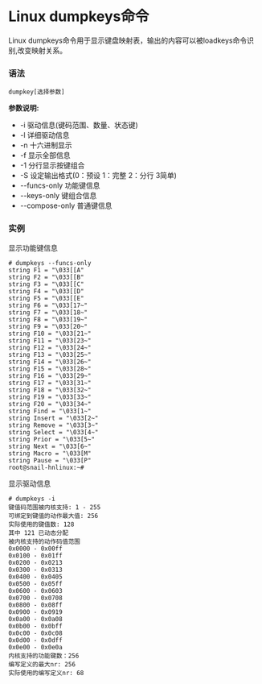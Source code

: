 
# Linux dumpkeys命令



Linux dumpkeys命令用于显示键盘映射表，输出的内容可以被loadkeys命令识别,改变映射关系。

### 语法

```
dumpkey[选择参数]

```

**参数说明:**

*   -i 驱动信息(键码范围、数量、状态键)
*   -l 详细驱动信息
*   -n 十六进制显示
*   -f 显示全部信息
*   -1 分行显示按键组合
*   -S 设定输出格式(0：预设 1：完整 2：分行 3简单)
*   --funcs-only 功能键信息
*   --keys-only 键组合信息
*   --compose-only 普通键信息

### 实例

显示功能键信息

```
# dumpkeys --funcs-only 
string F1 = "\033[[A"
string F2 = "\033[[B"
string F3 = "\033[[C"
string F4 = "\033[[D"
string F5 = "\033[[E"
string F6 = "\033[17~"
string F7 = "\033[18~"
string F8 = "\033[19~"
string F9 = "\033[20~"
string F10 = "\033[21~"
string F11 = "\033[23~"
string F12 = "\033[24~"
string F13 = "\033[25~"
string F14 = "\033[26~"
string F15 = "\033[28~"
string F16 = "\033[29~"
string F17 = "\033[31~"
string F18 = "\033[32~"
string F19 = "\033[33~"
string F20 = "\033[34~"
string Find = "\033[1~"
string Insert = "\033[2~"
string Remove = "\033[3~"
string Select = "\033[4~"
string Prior = "\033[5~"
string Next = "\033[6~"
string Macro = "\033[M"
string Pause = "\033[P"
root@snail-hnlinux:~# 

```

显示驱动信息

```
# dumpkeys -i
键值码范围被内核支持: 1 - 255
可绑定到键值的动作最大值: 256
实际使用的键值数: 128
其中 121 已动态分配
被内核支持的动作码值范围
0x0000 - 0x00ff
0x0100 - 0x01ff
0x0200 - 0x0213
0x0300 - 0x0313
0x0400 - 0x0405
0x0500 - 0x05ff
0x0600 - 0x0603
0x0700 - 0x0708
0x0800 - 0x08ff
0x0900 - 0x0919
0x0a00 - 0x0a08
0x0b00 - 0x0bff
0x0c00 - 0x0c08
0x0d00 - 0x0dff
0x0e00 - 0x0e0a
内核支持的功能键数：256
编写定义的最大nr: 256
实际使用的编写定义nr: 68

```



